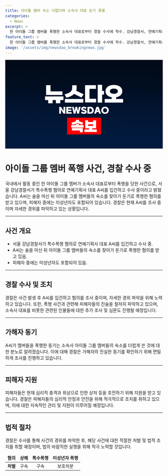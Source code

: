 ```yaml
---
title: 아이돌 멤버 숙소 더럽다며 소속사 대표 둔기 폭행
categories:
  - News
excerpt: >
  한 아이돌 그룹 멤버를 폭행한 소속사 대표로부터 경찰 수사에 착수. 강남경찰서, 연예기획사 대표 A씨를 특수폭행 혐의로 입건하여 조사 중. A씨는 술에 취해 멤버들 숙소를 찾아가 폭행한 혐의. 이유는 숙소를 더럽게 썼다는 것으로 전해졌으며, 미성년자도 피해를 입었다. 경찰은 자세한 사건 경위를 파악하기 위해 A씨를 조사 중.
feature_text: >
  한 아이돌 그룹 멤버를 폭행한 소속사 대표로부터 경찰 수사에 착수. 강남경찰서, 연예기획사 대표 A씨를 특수폭행 혐의로 입건하여 조사 중. A씨는 술에 취해 멤버들 숙소를 찾아가 폭행한 혐의. 이유는 숙소를 더럽게 썼다는 것으로 전해졌으며, 미성년자도 피해를 입었다. 경찰은 자세한 사건 경위를 파악하기 위해 A씨를 조사 중.
image: '/assets/img/newsdao_breakingnews.jpg'
---
```


<p><img src="/assets/img/newsdao_breakingnews.jpg" alt="koreaapp 속보" /></p>

<h1>아이돌 그룹 멤버 폭행 사건, 경찰 수사 중</h1>

<p data-ke-size="size16">국내에서 활동 중인 한 아이돌 그룹 멤버가 소속사 대표로부터 폭행을 당한 사건으로, 서울 강남경찰서가 특수폭행 혐의로 연예기획사 대표 A씨를 입건하고 수사 중이라고 밝혔습니다. A씨는 술을 마신 뒤 아이돌 그룹 멤버들의 숙소를 찾아가 둔기로 폭행한 혐의를 받고 있으며, 피해자 중에는 미성년자도 포함되어 있습니다. 경찰은 현재 A씨를 조사 중이며 자세한 경위를 파악하고 있는 상황입니다.</p>

<hr>

<h2 data-ke-size="size26">사건 개요</h2>

<ul>
<li>서울 강남경찰서가 특수폭행 혐의로 연예기획사 대표 A씨를 입건하고 수사 중.</li>
<li>A씨는 술을 마신 뒤 아이돌 그룹 멤버들의 숙소를 찾아가 둔기로 폭행한 혐의를 받고 있음.</li>
<li>피해자 중에는 미성년자도 포함되어 있음.</li>
</ul>

<hr>

<h2 data-ke-size="size26">경찰 수사 및 조치</h2>

<p data-ke-size="size16">경찰은 사건 발생 후 A씨를 입건하고 혐의를 조사 중이며, 자세한 경위 파악을 위해 노력하고 있습니다. 또한, 폭행 사건과 관련해 피해자들의 진술을 철저히 파악하고 있으며, 소속사 대표를 비롯한 관련된 인물들에 대한 추가 조사 및 심문도 진행될 예정입니다. </p>

<hr>

<h2 data-ke-size="size26">가해자 동기</h2>

<p data-ke-size="size16">A씨가 멤버들을 폭행한 동기는 소속사 아이돌 그룹 멤버들의 숙소를 더럽게 쓴 것에 대한 분노로 알려졌습니다. 이에 대해 경찰은 가해자의 진실한 동기를 확인하기 위해 면밀하게 조사를 진행하고 있습니다.</p>

<hr>

<h2 data-ke-size="size26">피해자 지원</h2>

<p data-ke-size="size16">피해자들은 현재 심리적 충격과 외상으로 인한 상처 등을 호전하기 위해 지원을 받고 있습니다. 경찰은 피해자들의 심리적 안정과 안전을 위해 적극적으로 조치를 취하고 있으며, 이에 대한 지속적인 관리 및 지원이 이루어질 예정입니다.</p>

<hr>

<h2 data-ke-size="size26">법적 절차</h2>

<p data-ke-size="size16">경찰은 수사를 통해 사건의 경위를 파악한 후, 해당 사건에 대한 적절한 처벌 및 법적 조치를 취할 예정이며, 법의 바람직한 실행을 위해 적극 노력할 것입니다.</p>

<table>
<thead>
<tr>
<td style="text-align: center; height: 17px;"><b>혐의</b></td>
<td style="text-align: center; height: 17px;"><b>상해</b></td>
<td style="text-align: center; height: 17px;"><b>특수폭행</b></td>
<td style="text-align: center; height: 17px;"><b>미성년자 폭행</b></td>
</tr>
</thead>
<tbody>
<tr>
<td style="text-align: center; height: 17px;"><b>처벌</b></td>
<td style="text-align: center; height: 17px;">구속</td>
<td style="text-align: center; height: 17px;">구속</td>
<td style="text-align: center; height: 17px;">보호처분</td>
</tr>
</tbody>
</table>

<p data-ke-size="size16">&nbsp;</p>

<p data-ke-size="size16">&nbsp;</p>

